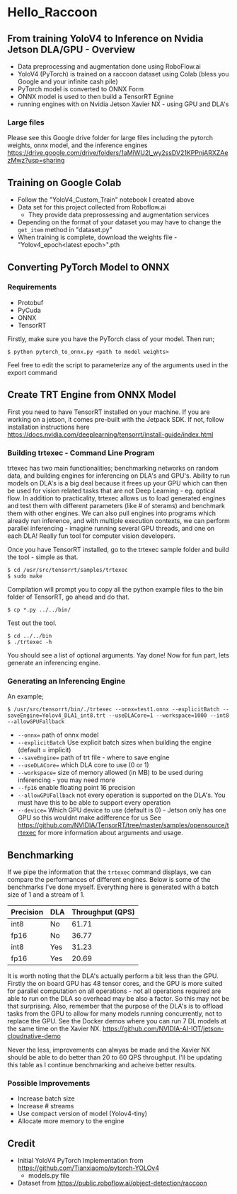 # Hello_Raccoon

## From training YoloV4 to Inference on Nvidia Jetson DLA/GPU - Overview
- Data preprocessing and augmentation done using RoboFlow.ai
- YoloV4 (PyTorch) is trained on a raccoon dataset using Colab (bless you Google and your infinite cash pile) 
- PyTorch model is converted to ONNX Form
- ONNX model is used to then build a TensorRT Egnine
- running engines with on Nvidia Jetson Xavier NX - using GPU and DLA's 

### Large files
Please see this Google drive folder for large files including the pytorch weights, onnx model, and the inference engines
https://drive.google.com/drive/folders/1aMiWU2l_wy2ssDV21KPPnjARXZAezMwz?usp=sharing

## Training on Google Colab
- Follow the "YoloV4_Custom_Train" notebook I created above 
- Data set for this project collected from Roboflow.ai 
  - They provide data preprossessing and augmentation services
- Depending on the format of your dataset you may have to change the `get_item` method in "dataset.py"
- When training is complete, download the weights file - "Yolov4_epoch\<latest epoch\>".pth
  
## Converting PyTorch Model to ONNX

### Requirements
- Protobuf
- PyCuda
- ONNX
- TensorRT

Firstly, make sure you have the PyTorch class of your model. Then run;
```
$ python pytorch_to_onnx.py <path to model weights> 
```
Feel free to edit the script to parameterize any of the arguments used in the export command

## Create TRT Engine from ONNX Model
First you need to have TensorRT installed on your machine. If you are working on a jetson, it comes pre-built with the Jetpack SDK. If not, follow installation instructions here https://docs.nvidia.com/deeplearning/tensorrt/install-guide/index.html

### Building trtexec - Command Line Program

trtexec has two main functionalities; benchmarking networks on random data, and building engines for inferencing on DLA's and GPU's. Ability to run models on DLA's is a big deal because it frees up your GPU which can then be used for vision related tasks that are not Deep Learning - eg. optical flow. In addition to practicality, trtexec allows us to load generated engines and test them with different parameters (like # of sterams) and benchmark them with other engines. We can also pull engines into programs which already run inference, and with multiple execution contexts, we can perform parallel inferencing - imagine running several GPU threads, and one on each DLA! Really fun tool for computer vision developers.

Once you have TensorRT installed, go to the trtexec sample folder and build the tool - simple as that. 
```
$ cd /usr/src/tensorrt/samples/trtexec 
$ sudo make
```
Compilation will prompt you to copy all the python example files to the bin folder of TensorRT, go ahead and do that.
```
$ cp *.py ../../bin/
```
Test out the tool.
```
$ cd ../../bin
$ ./trtexec -h
```
You should see a list of optional arguments. Yay done! Now for fun part, lets generate an inferencing engine.

### Generating an Inferencing Engine
An example;
```
$ /usr/src/tensorrt/bin/./trtexec --onnx=test1.onnx --explicitBatch --saveEngine=Yolov4_DLA1_int8.trt --useDLACore=1 --workspace=1000 --int8 --allowGPUFallback
```
- `--onnx=`              path of onnx model
- `--explicitBatch`      Use explicit batch sizes when building the engine (default = implicit)
-  `--saveEngine=`       path of trt file - where to save engine
- `--useDLACore=`        which DLA core to use (0 or 1)
- `--workspace=`         size of memory allowed (in MB) to be used during inferencing - you may need more
- `--fp16`               enable floating point 16 precision
- `--allowGPUFallback`   not every operation is supported on the DLA's. You must have this to be able to support every operation
- `--device=`            Which GPU device to use (default is 0) - Jetson only has one GPU so this wouldnt make adifference for us
See https://github.com/NVIDIA/TensorRT/tree/master/samples/opensource/trtexec for more information about arguments and usage.

## Benchmarking
If we pipe the information that the `trtexec` command displays, we can compare the performances of different engines. Below is some of the benchmarks I've done myself. Everything here is generated with a batch size of 1 and a stream of 1.

| Precision | DLA | Throughput (QPS) |      
|-----------|-----|------------------|
| int8      | No  |     61.71        |
| fp16      | No  |     36.77        |
| int8      | Yes |     31.23        |
| fp16      | Yes |     20.69        |

It is worth noting that the DLA's actually perform a bit less than the GPU. Firstly the on board GPU has 48 tensor cores, and the GPU is more suited for parallel computation on all operations - not all operations required are able to run on the DLA so overhead may be also a factor. So this may not be that surprising. Also, remember that the purpose of the DLA's is to offload tasks from the GPU to allow for many models running concurrently, not to replace the GPU. See the Docker demos where you can run 7 DL models at the same time on the Xavier NX. https://github.com/NVIDIA-AI-IOT/jetson-cloudnative-demo

Never the less, improvements can alwyas be made and the Xavier NX should be able to do better than 20 to 60 QPS throughput. I'll be updating this table as I continue benchmarking and acheive better results.

### Possible Improvements
- Increase batch size
- Increase # streams
- Use compact version of model (Yolov4-tiny)
- Allocate more memory to the engine 
 
## Credit
- Initial YoloV4 PyTorch Implementation from https://github.com/Tianxiaomo/pytorch-YOLOv4
  - models.py file
- Dataset from https://public.roboflow.ai/object-detection/raccoon
